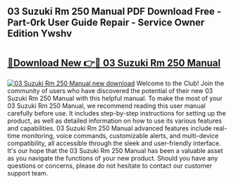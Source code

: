 ## 03 Suzuki Rm 250 Manual PDF Download Free - Part-0rk User Guide Repair - Service Owner Edition Ywshv

# <h2><a href="http://bc48371.oget.top/?id=03+Suzuki+Rm+250+Manual">🔗Download New 👉🔴 03 Suzuki Rm 250 Manual</a></h2>

[![03 Suzuki Rm 250 Manual new download](https://i.imgur.com/5g1atiW.png)](http://bc48371.oget.top/?id=03+Suzuki+Rm+250+Manual)
Welcome to the Club! Join the community of users who have discovered the potential of their new 03 Suzuki Rm 250 Manual with this helpful manual. To make the most of your 03 Suzuki Rm 250 Manual, we recommend reading this user manual carefully before use. It includes step-by-step instructions for setting up the product, as well as detailed information on how to use its various features and capabilities. 03 Suzuki Rm 250 Manual advanced features include real-time monitoring, voice commands, customizable alerts, and multi-device compatibility, all accessible through the sleek and user-friendly interface. It's our hope that the 03 Suzuki Rm 250 Manual has been a valuable asset as you navigate the functions of your new product. Should you have any questions or concerns, please do not hesitate to contact our customer support team.
